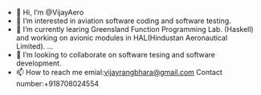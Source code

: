 - 👋 Hi, I’m @VijayAero
- 👀 I’m interested in aviation software coding and software testing.
- 🌱 I’m currently learing Greensland Function Programming Lab. (Haskell) and working on avionic modules in HAL(Hindustan Aeronautical Limited). ...
- 💞️ I’m looking to collaborate on software tesing and software development.
- 📫 How to reach me emial:vijayrangbhara@gmail.com
Contact number:+918708024554

<!---
VijayAero/VijayAero is a ✨ special ✨ repository because its `README.md` (this file) appears on your GitHub profile.
You can click the Preview link to take a look at your changes.
--->
